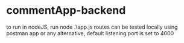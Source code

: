 # commentApp-backend
to run in nodeJS, run node .\app.js 
routes can be tested locally using postman app or any alternative, default listening port is set to  4000
